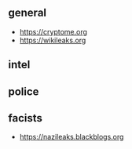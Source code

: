 ## general
* https://cryptome.org
* https://wikileaks.org

## intel

## police

## facists
* https://nazileaks.blackblogs.org
